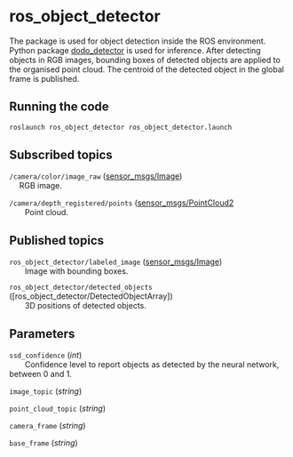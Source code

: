 # ros_object_detector
The package is used for object detection inside the ROS environment. Python package [dodo_detector](https://github.com/douglasrizzo/dodo_detector) is used for inference. After detecting objects in RGB images, bounding boxes of detected objects are applied to the organised point cloud. The centroid of the detected object in the global frame is published.

## Running the code
``` bash
roslaunch ros_object_detector ros_object_detector.launch
```

## Subscribed topics
``/camera/color/image_raw`` ([sensor_msgs/Image](http://docs.ros.org/en/api/sensor_msgs/html/msg/Image.html)) <br />
  RGB image. <br />

``/camera/depth_registered/points`` ([sensor_msgs/PointCloud2](http://docs.ros.org/en/api/sensor_msgs/html/msg/PointCloud2.html) <br />
  Point cloud. <br />


## Published topics
``ros_object_detector/labeled_image`` ([sensor_msgs/Image](http://docs.ros.org/en/api/sensor_msgs/html/msg/Image.html)) <br />
  Image with bounding boxes. <br />

``ros_object_detector/detected_objects`` ([ros_object_detector/DetectedObjectArray]) <br />
  3D positions of detected objects. <br />


## Parameters
``ssd_confidence`` (*int*) <br />
  Confidence level to report objects as detected by the neural network, between 0 and 1. <br />

``image_topic`` (*string*) <br />
  
``point_cloud_topic`` (*string*) <br />
  
``camera_frame`` (*string*) <br />
  
``base_frame`` (*string*) <br />
